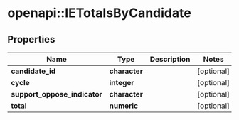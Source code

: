 # openapi::IETotalsByCandidate


## Properties
Name | Type | Description | Notes
------------ | ------------- | ------------- | -------------
**candidate_id** | **character** |  | [optional] 
**cycle** | **integer** |  | [optional] 
**support_oppose_indicator** | **character** |  | [optional] 
**total** | **numeric** |  | [optional] 


